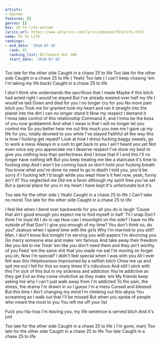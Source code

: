 ```yaml
---
artists:
- Eminem
features: []
genres: []
key: 25-to-life-eminem
lyrics_url: https://www.azlyrics.com/lyrics/eminem/25tolife.html
name: 25 To Life
rankings:
- end_date: '2010-07-16'
  rank: 92
  ranking_list: Billboard Hot 100
  start_date: '2010-07-10'
---
```


Too late for the other side
Caught in a chase
25 to life
Too late for the other side
Caught in a chase
25 to life
( Yeah)
Too late
( I can't keep chasing 'em
I'm taking my life back)
Caught in a chase
25 to life

I don't think she understands the sacrifices that I made
Maybe if this bitch had acted right I would've stayed
But I've already wasted over half my life I would've laid
Down and died for you I no longer cry for you
No more pain bitch you
Took me for granted took my heart and ran it straight into the planet
Into the dirt I can no longer stand it
Now my respect I demand it
I'mma take control of this relationship
Command it, and I'mma be the boss of you now goddammit
And what I mean is that I will no longer let you control me
So you better hear me out this much you owe me
I gave up my life for you, totally devoted to you while I've stayed
Faithful all the way this is how I fucking get repaid?
Look at how I dress fucking baggy sweats, go to work a mess
Always in a rush to get back to you I ain't heard you yet
Not even once say you appreciate me I deserve respect
I've done my best to give you nothing less than perfectness
And I know that if I end this I'll no longer have nothing left
But you keep treating me like a staircase it's time to fucking step
And I won't be coming back so don't hold your fucking breath
You know what you've done no need to go in depth
I told you, you'd be sorry if I fucking left
I'd laugh while you wept
How's it feel now, yeah, funny ain't it? You neglected me
Did me a favor although my spirit free you've set
But a special place for you in my heart I have kept
It's unfortunate but it's

Too late for the other side ( Yeah)
Caught in a chase
25 to life
( Can't take no more)
Too late for the other side
Caught in a chase
25 to life

I feel like when I bend over backwards for you all you do is laugh
'Cause that ain't good enough you expect me to fold myself in half
'Til I snap
Don't think I'm loyal
All I do is rap
How can I moonlight on the side?
I have no life outside of that
Don't I give you enough of my time?
You don't think so, do you?
Jealous when I spend time with the girls
Why I'm married to you still? Man, I don't know
But tonight I'm serving you with papers
I'm divorcing you
Go marry someone else and make 'em famous
And take away their freedom like you did to me
Treat 'em like you don't need them and they ain't worthy of you
Feed 'em the same shit that you made me eat
I'm moving on forget you oh,
Now I'm special? I didn't feel special when I was with you
All I ever felt was this
Helplessness
Imprisoned by a selfish bitch
Chew me up and spit me out
I fell for this so many times
It's ridiculous
And still I stick with this
I'm sick of this but in my sickness and addiction
You're addictive as they get
Evil as they come vindictive as they make 'em
My friends keep asking me why I can't just walk away from
I'm addicted
To the pain, the stress, the drama
I'm drawn in so I guess I'm a mess
Cursed and blessed
But this time I
Ain't changing my mind
I'm climbing out this abyss
You screaming as I walk out that I'll be missed
But when you spoke of people who meant the most to you
You left me off your list

Fuck you hip-hop
I'm leaving you, my life sentence is served bitch
And it's just

Too late for the other side
Caught in a chase
25 to life
( I'm gone, man)
Too late for the other side
Caught in a chase
25 to life
Too late
Caught in a chase
25 to life



